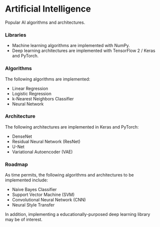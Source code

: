 # Artificial Intelligence

Popular AI algorithms and architectures.

### Libraries

* Machine learning algorithms are implemented with NumPy.
* Deep learning architectures are implemented with TensorFlow 2 / Keras and PyTorch.

### Algorithms

The following algorithms are implemented:

* Linear Regression
* Logistic Regression
* k-Nearest Neighbors Classifier
* Neural Network

### Architecture

The following architectures are implemented in Keras and PyTorch:

* DenseNet
* Residual Neural Network (ResNet)
* U-Net
* Variational Autoencoder (VAE)

### Roadmap

As time permits, the following algorithms and architectures to be implemented include:

* Naive Bayes Classifier
* Support Vector Machine (SVM)
* Convolutional Neural Network (CNN)
* Neural Style Transfer

In addition, implementing a educationally-purposed deep learning library may be of interest.
